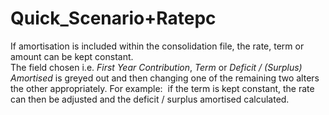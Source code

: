 # Quick_Scenario+Ratepc

  
If amortisation is included within the consolidation file, the rate,
term or amount can be kept constant.  
The field chosen i.e. _First Year Contribution_, _Term_ or _Deficit /
(Surplus) Amortised_ is greyed out and then changing one of the
remaining two alters the other appropriately. For example:  if the term
is kept constant, the rate can then be adjusted and the deficit /
surplus amortised calculated.
